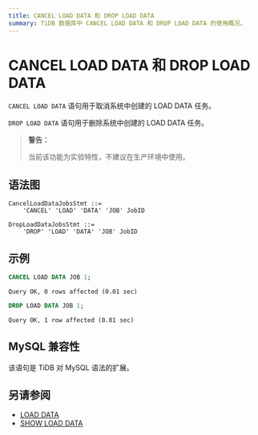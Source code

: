 ```yaml
---
title: CANCEL LOAD DATA 和 DROP LOAD DATA
summary: TiDB 数据库中 CANCEL LOAD DATA 和 DROP LOAD DATA 的使用概况。
---
```


# CANCEL LOAD DATA 和 DROP LOAD DATA

`CANCEL LOAD DATA` 语句用于取消系统中创建的 LOAD DATA 任务。

`DROP LOAD DATA` 语句用于删除系统中创建的 LOAD DATA 任务。

> **警告：**
>
> 当前该功能为实验特性，不建议在生产环境中使用。

## 语法图

```ebnf+diagram
CancelLoadDataJobsStmt ::=
    'CANCEL' 'LOAD' 'DATA' 'JOB' JobID

DropLoadDataJobsStmt ::=
    'DROP' 'LOAD' 'DATA' 'JOB' JobID
```

## 示例

```sql
CANCEL LOAD DATA JOB 1;
```

```
Query OK, 0 rows affected (0.01 sec)
```

```sql
DROP LOAD DATA JOB 1;
```

```
Query OK, 1 row affected (0.01 sec)
```

## MySQL 兼容性

该语句是 TiDB 对 MySQL 语法的扩展。

## 另请参阅

* [LOAD DATA](/sql-statements/sql-statement-load-data.md)
* [SHOW LOAD DATA](/sql-statements/sql-statement-show-load-data.md)
